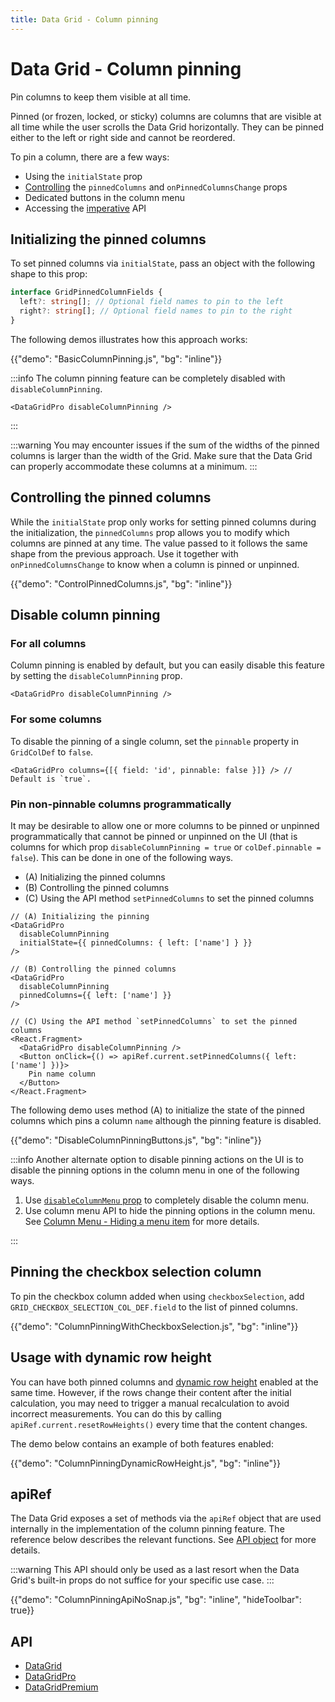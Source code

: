 ```yaml
---
title: Data Grid - Column pinning
---
```


# Data Grid - Column pinning [<span class="plan-pro"></span>](/x/introduction/licensing/#pro-plan 'Pro plan')

<p class="description">Pin columns to keep them visible at all time.</p>

Pinned (or frozen, locked, or sticky) columns are columns that are visible at all time while the user scrolls the Data Grid horizontally.
They can be pinned either to the left or right side and cannot be reordered.

To pin a column, there are a few ways:

- Using the `initialState` prop
- [Controlling](#controlling-the-pinned-columns) the `pinnedColumns` and `onPinnedColumnsChange` props
- Dedicated buttons in the column menu
- Accessing the [imperative](#apiref) API

## Initializing the pinned columns

To set pinned columns via `initialState`, pass an object with the following shape to this prop:

```ts
interface GridPinnedColumnFields {
  left?: string[]; // Optional field names to pin to the left
  right?: string[]; // Optional field names to pin to the right
}
```

The following demos illustrates how this approach works:

{{"demo": "BasicColumnPinning.js", "bg": "inline"}}

:::info
The column pinning feature can be completely disabled with `disableColumnPinning`.

```tsx
<DataGridPro disableColumnPinning />
```

:::

:::warning
You may encounter issues if the sum of the widths of the pinned columns is larger than the width of the Grid.
Make sure that the Data Grid can properly accommodate these columns at a minimum.
:::

## Controlling the pinned columns

While the `initialState` prop only works for setting pinned columns during the initialization, the `pinnedColumns` prop allows you to modify which columns are pinned at any time.
The value passed to it follows the same shape from the previous approach.
Use it together with `onPinnedColumnsChange` to know when a column is pinned or unpinned.

{{"demo": "ControlPinnedColumns.js", "bg": "inline"}}

## Disable column pinning

### For all columns

Column pinning is enabled by default, but you can easily disable this feature by setting the `disableColumnPinning` prop.

```tsx
<DataGridPro disableColumnPinning />
```

### For some columns

To disable the pinning of a single column, set the `pinnable` property in `GridColDef` to `false`.

```tsx
<DataGridPro columns={[{ field: 'id', pinnable: false }]} /> // Default is `true`.
```

### Pin non-pinnable columns programmatically

It may be desirable to allow one or more columns to be pinned or unpinned programmatically that cannot be pinned or unpinned on the UI (that is columns for which prop `disableColumnPinning = true` or `colDef.pinnable = false`).
This can be done in one of the following ways.

- (A) Initializing the pinned columns
- (B) Controlling the pinned columns
- (C) Using the API method `setPinnedColumns` to set the pinned columns

```tsx
// (A) Initializing the pinning
<DataGridPro
  disableColumnPinning
  initialState={{ pinnedColumns: { left: ['name'] } }}
/>

// (B) Controlling the pinned columns
<DataGridPro
  disableColumnPinning
  pinnedColumns={{ left: ['name'] }}
/>

// (C) Using the API method `setPinnedColumns` to set the pinned columns
<React.Fragment>
  <DataGridPro disableColumnPinning />
  <Button onClick={() => apiRef.current.setPinnedColumns({ left: ['name'] })}>
    Pin name column
  </Button>
</React.Fragment>
```

The following demo uses method (A) to initialize the state of the pinned columns which pins a column `name` although the pinning feature is disabled.

{{"demo": "DisableColumnPinningButtons.js", "bg": "inline"}}

:::info
Another alternate option to disable pinning actions on the UI is to disable the pinning options in the column menu in one of the following ways.

1. Use [`disableColumnMenu` prop](/x/react-data-grid/column-menu/#disable-column-menu) to completely disable the column menu.
2. Use column menu API to hide the pinning options in the column menu. See [Column Menu - Hiding a menu item](/x/react-data-grid/column-menu/#hiding-a-menu-item) for more details.

:::

## Pinning the checkbox selection column

To pin the checkbox column added when using `checkboxSelection`, add `GRID_CHECKBOX_SELECTION_COL_DEF.field` to the list of pinned columns.

{{"demo": "ColumnPinningWithCheckboxSelection.js", "bg": "inline"}}

## Usage with dynamic row height

You can have both pinned columns and [dynamic row height](/x/react-data-grid/row-height/#dynamic-row-height) enabled at the same time.
However, if the rows change their content after the initial calculation, you may need to trigger a manual recalculation to avoid incorrect measurements.
You can do this by calling `apiRef.current.resetRowHeights()` every time that the content changes.

The demo below contains an example of both features enabled:

{{"demo": "ColumnPinningDynamicRowHeight.js", "bg": "inline"}}

## apiRef

The Data Grid exposes a set of methods via the `apiRef` object that are used internally in the implementation of the column pinning feature.
The reference below describes the relevant functions.
See [API object](/x/react-data-grid/api-object/) for more details.

:::warning
This API should only be used as a last resort when the Data Grid's built-in props do not suffice for your specific use case.
:::

{{"demo": "ColumnPinningApiNoSnap.js", "bg": "inline", "hideToolbar": true}}

## API

- [DataGrid](/x/api/data-grid/data-grid/)
- [DataGridPro](/x/api/data-grid/data-grid-pro/)
- [DataGridPremium](/x/api/data-grid/data-grid-premium/)
